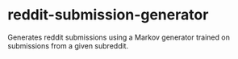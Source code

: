 # reddit-submission-generator
Generates reddit submissions using a Markov generator trained on submissions from a given subreddit.
